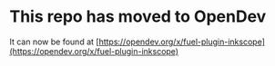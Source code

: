 # This repo has moved to OpenDev

It can now be found at [https://opendev.org/x/fuel-plugin-inkscope](https://opendev.org/x/fuel-plugin-inkscope)
